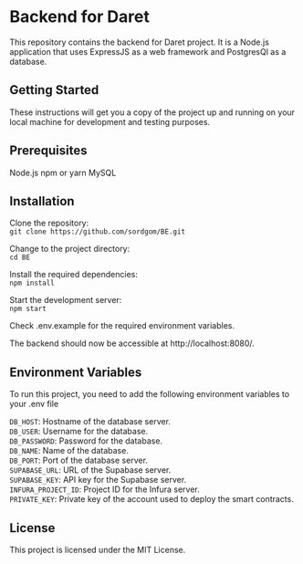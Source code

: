 # Backend for Daret
This repository contains the backend for Daret project. It is a Node.js application that uses ExpressJS as a web framework and PostgresQl as a database.

## Getting Started
These instructions will get you a copy of the project up and running on your local machine for development and testing purposes.

## Prerequisites
Node.js
npm or yarn
MySQL

## Installation
Clone the repository:
<br>`git clone https://github.com/sordgom/BE.git`

Change to the project directory:
<br>`cd BE`

Install the required dependencies:
<br>`npm install`

Start the development server:
<br>`npm start`

Check .env.example for the required environment variables.

The backend should now be accessible at http://localhost:8080/.

## Environment Variables

To run this project, you need to add the following environment variables to your .env file

`DB_HOST`: Hostname of the database server.
<br>`DB_USER`: Username for the database.
<br>`DB_PASSWORD`: Password for the database.
<br>`DB_NAME`: Name of the database.
<br>`DB_PORT`: Port of the database server.
<br>`SUPABASE_URL`: URL of the Supabase server.
<br>`SUPABASE_KEY`: API key for the Supabase server.
<br>`INFURA_PROJECT_ID`: Project ID for the Infura server.
<br>`PRIVATE_KEY`: Private key of the account used to deploy the smart contracts.

## License

This project is licensed under the MIT License.